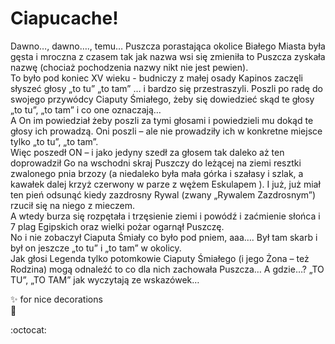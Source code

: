 # Ciapucache!


Dawno…, dawno…., temu… Puszcza porastająca okolice Białego Miasta była gęsta i mroczna z czasem tak jak nazwa wsi się zmieniła to Puszcza zyskała nazwę (chociaż pochodzenia nazwy nikt nie jest pewien).  
To było pod koniec XV wieku -  budniczy z małej osady Kapinos zaczęli słyszeć głosy „to tu” „to tam” … i bardzo się przestraszyli. Poszli po radę do swojego przywódcy Ciaputy Śmiałego, żeby się dowiedzieć skąd te głosy „to tu”, „to tam” i co one oznaczają…  
A On im powiedział żeby poszli za tymi głosami i powiedzieli mu dokąd te głosy ich prowadzą. Oni poszli – ale nie prowadziły ich w konkretne miejsce tylko „to tu”, „to tam”.  
Więc poszedł ON – i jako jedyny szedł za głosem tak daleko aż ten doprowadził Go na wschodni skraj Puszczy do leżącej na ziemi resztki zwalonego pnia brzozy (a niedaleko była mała górka i szałasy i szlak, a kawałek dalej krzyż czerwony w parze z wężem Eskulapem ). I już, już miał ten pień odsunąć kiedy zazdrosny Rywal (zwany „Rywalem Zazdrosnym”) rzucił się na niego z mieczem.  
A wtedy burza się rozpętała i trzęsienie ziemi i powódź i zaćmienie słońca i 7 plag Egipskich oraz  wielki pożar ogarnął Puszczę.  
No i nie zobaczył Ciaputa Śmiały co było pod pniem, aaa…. Był tam skarb i był on jeszcze „to tu” i „to tam” w okolicy.  
Jak głosi Legenda tylko potomkowie Ciaputy Śmiałego (i jego Żona – też Rodzina) mogą odnaleźć to co dla nich zachowała Puszcza…
A gdzie…?  „TO TU”, „TO TAM” jak wyczytają ze wskazówek…  

:sparkles: for nice decorations  
:metal:  

:octocat:  

